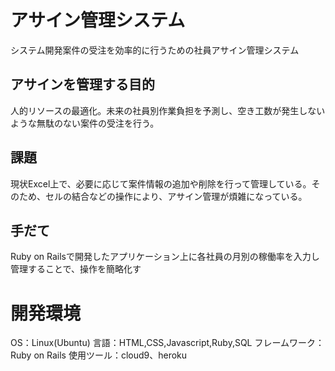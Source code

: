# アサイン管理システム

システム開発案件の受注を効率的に行うための社員アサイン管理システム

## アサインを管理する目的
人的リソースの最適化。未来の社員別作業負担を予測し、空き工数が発生しないような無駄のない案件の受注を行う。

## 課題
現状Excel上で、必要に応じて案件情報の追加や削除を行って管理している。そのため、セルの結合などの操作により、アサイン管理が煩雑になっている。

## 手だて
Ruby on Railsで開発したアプリケーション上に各社員の月別の稼働率を入力し管理することで、操作を簡略化す

# 開発環境
OS：Linux(Ubuntu)
言語：HTML,CSS,Javascript,Ruby,SQL
フレームワーク：Ruby on Rails
使用ツール：cloud9、heroku
